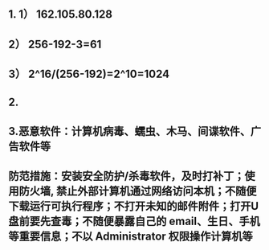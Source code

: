 ## 1. 1） 162.105.80.128
## 2） 256-192-3=61
## 3） 2^16/(256-192)=2^10=1024
## 2.
## 3.恶意软件：计算机病毒、蠕虫、木马、间谍软件、广告软件等
## 防范措施：安装安全防护/杀毒软件，及时打补丁；使用防火墙, 禁止外部计算机通过网络访问本机；不随便下载运行可执行程序；不打开未知的邮件附件；打开U盘前要先查毒；不随便暴露自己的 email、生日、手机等重要信息；不以 Administrator 权限操作计算机等

